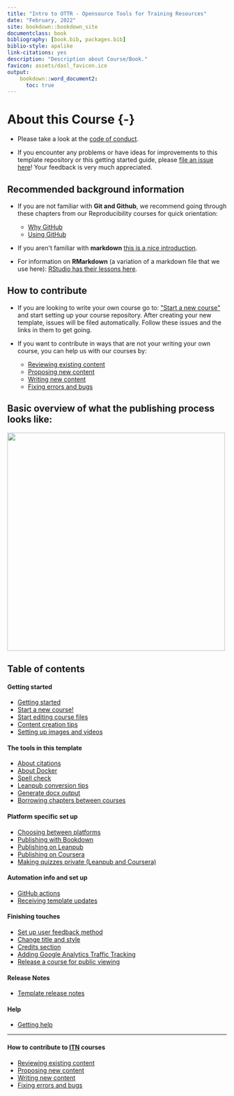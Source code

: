 ```yaml
---
title: "Intro to OTTR - Opensource Tools for Training Resources"
date: "February, 2022"
site: bookdown::bookdown_site
documentclass: book
bibliography: [book.bib, packages.bib]
biblio-style: apalike
link-citations: yes
description: "Description about Course/Book."
favicon: assets/dasl_favicon.ico
output:
    bookdown::word_document2:
      toc: true
---
```




# About this Course {-}


- Please take a look at the [code of conduct](https://github.com/jhudsl/OTTR_Template/blob/main/code_of_conduct.md).

- If you encounter any problems or have ideas for improvements to this template repository or this getting started guide, please [file an issue here](https://github.com/jhudsl/OTTR_Template/issues/new/choose)! Your feedback is very much appreciated.

## Recommended background information
- If you are not familiar with **Git and Github**, we recommend going through these chapters from our Reproducibility courses for quick orientation:
  - [Why GitHub](https://jhudatascience.org/Reproducibility_in_Cancer_Informatics/making-your-project-open-source-with-github.html)
  - [Using GitHub](https://jhudatascience.org/Adv_Reproducibility_in_Cancer_Informatics/using-version-control-with-github.html)

- If you aren't familiar with **markdown** [this is a nice introduction](https://www.markdownguide.org/getting-started/).  

- For information on **RMarkdown** (a variation of a markdown file that we use here): [RStudio has their lessons here](https://rmarkdown.rstudio.com/lesson-1.html).

## How to contribute

- If you are looking to write your own course go to: ["Start a new course"](https://github.com/jhudsl/OTTR_Template/wiki/Start-a-new-course) and start setting up your course repository. After creating your new template, issues will be filed automatically. Follow these issues and the links in them to get going.

- If you want to contribute in ways that are not your writing your own course, you can help us with our courses by:
  - [Reviewing existing content](https://github.com/jhudsl/OTTR_Template/wiki/Reviewing-existing-content)
  - [Proposing new content](https://github.com/jhudsl/OTTR_Template/wiki/Proposing-new-content)
  - [Writing new content](https://github.com/jhudsl/OTTR_Template/wiki/Writing-new-content)
  - [Fixing errors and bugs](https://github.com/jhudsl/OTTR_Template/wiki/Fixing-errors-and-bugs)

## Basic overview of what the publishing process looks like:
<img src="https://docs.google.com/presentation/d/18k_QN7l6zqZQXoiRfKWzcYFXNXJJEo6j4daYGoc3UcU/export/png?id=18k_QN7l6zqZQXoiRfKWzcYFXNXJJEo6j4daYGoc3UcU&pageid=gf4fcf6569c_2_60" width="500"/>


## Table of contents

#### Getting started
- [Getting started](https://github.com/jhudsl/OTTR_Template/wiki/Getting-started)
- [Start a new course!](https://github.com/jhudsl/OTTR_Template/wiki/Start-a-new-course)
- [Start editing course files](https://github.com/jhudsl/OTTR_Template/wiki/Start-editing-your-course)
- [Content creation tips](https://github.com/jhudsl/OTTR_Template/wiki/Content-creation-tips)
- [Setting up images and videos](https://github.com/jhudsl/OTTR_Template/wiki/Setting-up-images-and-graphics)

#### The tools in this template
- [About citations](https://github.com/jhudsl/OTTR_Template/wiki/Citations)
- [About Docker](https://github.com/jhudsl/OTTR_Template/wiki/Using-Docker)
- [Spell check](https://github.com/jhudsl/OTTR_Template/wiki/Spell-check)
- [Leanpub conversion tips](https://github.com/jhudsl/OTTR_Template/wiki/Leanpub-conversion-tips)
- [Generate docx output](https://github.com/jhudsl/OTTR_Template/wiki/Generate-docx-output)
- [Borrowing chapters between courses](https://github.com/jhudsl/OTTR_Template/wiki/Borrowing-chapters-between-courses)

#### Platform specific set up
- [Choosing between platforms](https://github.com/jhudsl/OTTR_Template/wiki/Choosing-publishing-platforms)
- [Publishing with Bookdown](https://github.com/jhudsl/OTTR_Template/wiki/Publishing-with-Bookdown)
- [Publishing on Leanpub](https://github.com/jhudsl/OTTR_Template/wiki/Publishing-on-Leanpub)
- [Publishing on Coursera](https://github.com/jhudsl/OTTR_Template/wiki/Publishing-on-Coursera)
- [Making quizzes private (Leanpub and Coursera)](https://github.com/jhudsl/OTTR_Template/wiki/Making-quizzes-private)

#### Automation info and set up
- [GitHub actions](https://github.com/jhudsl/OTTR_Template/wiki/How-to-set-up-and-customize-GitHub-actions-robots)
- [Receiving template updates](https://github.com/jhudsl/OTTR_Template/wiki/Receiving-template-updates)

#### Finishing touches
- [Set up user feedback method](https://github.com/jhudsl/OTTR_Template/wiki/Set-up-feedback-method)
- [Change title and style](https://github.com/jhudsl/OTTR_Template/wiki/Change-Title-and-style)
- [Credits section](https://github.com/jhudsl/OTTR_Template/wiki/How-to-give-credits)
- [Adding Google Analytics Traffic Tracking](https://github.com/jhudsl/OTTR_Template/wiki/Google-Analytics)
- [Release a course for public viewing](https://github.com/jhudsl/OTTR_Template/wiki/Release-a-course-for-public-viewing)

#### Release Notes
- [Template release notes](https://github.com/jhudsl/OTTR_Template/releases)

#### Help
- [Getting help](https://github.com/jhudsl/OTTR_Template/wiki/Getting-Help-(Google-Group))

***

#### How to contribute to [ITN](https://www.itcrtraining.org/) courses
- [Reviewing existing content](https://github.com/jhudsl/OTTR_Template/wiki/Reviewing-existing-content)
- [Proposing new content](https://github.com/jhudsl/OTTR_Template/wiki/Proposing-new-content)
- [Writing new content](https://github.com/jhudsl/OTTR_Template/wiki/Writing-new-content)
- [Fixing errors and bugs](https://github.com/jhudsl/OTTR_Template/wiki/Fixing-errors-and-bugs)
